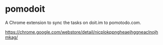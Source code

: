 pomodoit
========

A Chrome extension to sync the tasks on doit.im to pomotodo.com.

https://chrome.google.com/webstore/detail/nicplokppngheaejhggneaclnojhmkag/

